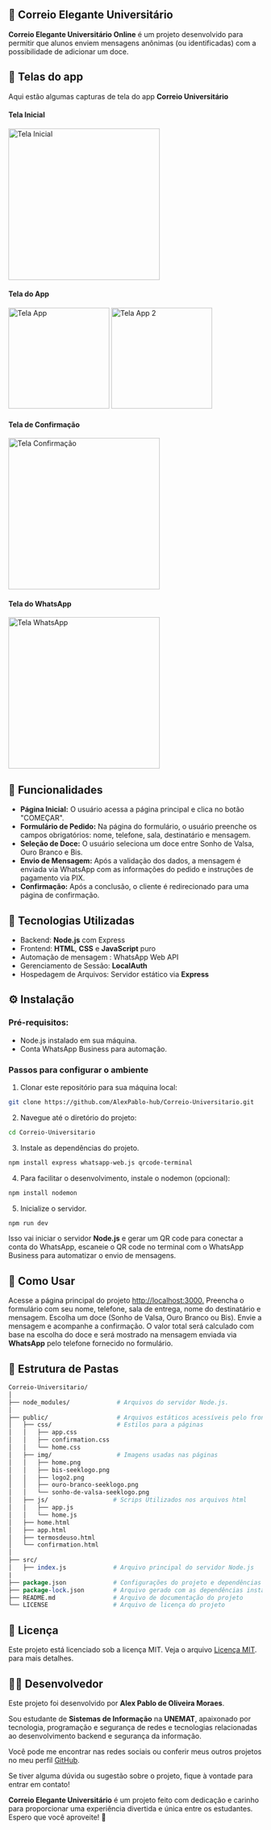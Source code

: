 ## 💌 Correio Elegante Universitário

**Correio Elegante Universitário Online** é um projeto desenvolvido para permitir que alunos enviem mensagens anônimas (ou identificadas) com a possibilidade de adicionar um doce.

## 📱 Telas do app
Aqui estão algumas capturas de tela do app **Correio Universitário**

#### Tela Inicial

<img src="./public/img/telas/home.jpg" alt="Tela Inicial" width="300"/>

#### Tela do App

<img src="./public/img/telas/app1.jpg" alt="Tela App" width="200"/>
<img src="./public/img/telas/app2.jpg" alt="Tela App 2" width="200"/>

#### Tela de Confirmação

<img src="./public/img/telas/confirmação.jpg" alt="Tela Confirmação" width="300"/>

#### Tela do WhatsApp

<img src="./public/img/telas/whatsapp.jpg" alt="Tela WhatsApp" width="300"/>

## 🎯 Funcionalidades
- **Página Inicial:** O usuário acessa a página principal e clica no botão "COMEÇAR".
- **Formulário de Pedido:** Na página do formulário, o usuário preenche os campos obrigatórios: nome, telefone, sala, destinatário e mensagem.
- **Seleção de Doce:** O usuário seleciona um doce entre Sonho de Valsa, Ouro Branco e Bis.
- **Envio de Mensagem:** Após a validação dos dados, a mensagem é enviada via WhatsApp com as informações do pedido e instruções de pagamento via PIX.
- **Confirmação:** Após a conclusão, o cliente é redirecionado para uma página de confirmação.

## 🚀 Tecnologias Utilizadas
- Backend: **Node.js** com Express
- Frontend: **HTML**, **CSS** e **JavaScript** puro
- Automação de mensagem : WhatsApp Web API
- Gerenciamento de Sessão: **LocalAuth**
- Hospedagem de Arquivos: Servidor estático via **Express**

## ⚙️ Instalação

### Pré-requisitos:
- Node.js instalado em sua máquina.
- Conta WhatsApp Business para automação.

### Passos para configurar o ambiente
1. Clonar este repositório para sua máquina local:
```bash
git clone https://github.com/AlexPablo-hub/Correio-Universitario.git
```
2. Navegue até o diretório do projeto:
```bash
cd Correio-Universitario
```
3. Instale as dependências do projeto.
```bash
npm install express whatsapp-web.js qrcode-terminal
```
4. Para facilitar o desenvolvimento, instale o nodemon (opcional):
```bash
npm install nodemon
```
5. Inicialize o servidor.
```bash
npm run dev
```
Isso vai iniciar o servidor **Node.js** e gerar um QR code para conectar a conta do WhatsApp, escaneie o QR code no terminal com o WhatsApp Business para automatizar o envio de mensagens.

## 📝 Como Usar
Acesse a página principal do projeto <http://localhost:3000.>
Preencha o formulário com seu nome, telefone, sala de entrega, nome do destinatário e mensagem.
Escolha um doce (Sonho de Valsa, Ouro Branco ou Bis).
Envie a mensagem e acompanhe a confirmação.
O valor total será calculado com base na escolha do doce e será mostrado na mensagem enviada via **WhatsApp** pelo telefone fornecido no formulário.

## 📂 Estrutura de Pastas
```perl
Correio-Universitario/
│
├── node_modules/             # Arquivos do servidor Node.js.
│
├── public/                   # Arquivos estáticos acessíveis pelo frontend.
│   ├── css/                  # Estilos para a páginas
│   │   ├── app.css
│   │   ├── confirmation.css
│   │   └── home.css
│   ├── img/                  # Imagens usadas nas páginas
│   │   ├── home.png
│   │   ├── bis-seeklogo.png
│   │   ├── logo2.png
│   │   ├── ouro-branco-seeklogo.png
│   │   └── sonho-de-valsa-seeklogo.png
│   ├── js/                  # Scrips Utilizados nos arquivos html
│   │   ├── app.js
│   │   └── home.js
│   ├── home.html
│   ├── app.html
│   ├── termosdeuso.html
│   └── confirmation.html
│
├── src/
│   ├── index.js             # Arquivo principal do servidor Node.js
|
├── package.json             # Configurações do projeto e dependências
├── package-lock.json        # Arquivo gerado com as dependências instaladas
├── README.md                # Arquivo de documentação do projeto
└── LICENSE                  # Arquivo de licença do projeto
```
## 📝 Licença
Este projeto está licenciado sob a licença MIT. Veja o arquivo [Licença MIT](./LICENSE). para mais detalhes.

## 👨‍💻 Desenvolvedor

Este projeto foi desenvolvido por **Alex Pablo de Oliveira Moraes**. 

Sou estudante de **Sistemas de Informação** na **UNEMAT**, apaixonado por tecnologia, programação e segurança de redes e tecnologias relacionadas ao desenvolvimento backend e segurança da informação.

Você pode me encontrar nas redes sociais ou conferir meus outros projetos no meu perfil [GitHub](https://github.com/AlexPablo-hub).

Se tiver alguma dúvida ou sugestão sobre o projeto, fique à vontade para entrar em contato!

**Correio Elegante Universitário** é um projeto feito com dedicação e carinho para proporcionar uma experiência divertida e única entre os estudantes. Espero que você aproveite! 💌

